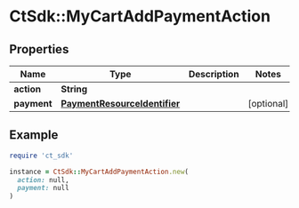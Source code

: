 # CtSdk::MyCartAddPaymentAction

## Properties

| Name | Type | Description | Notes |
| ---- | ---- | ----------- | ----- |
| **action** | **String** |  |  |
| **payment** | [**PaymentResourceIdentifier**](PaymentResourceIdentifier.md) |  | [optional] |

## Example

```ruby
require 'ct_sdk'

instance = CtSdk::MyCartAddPaymentAction.new(
  action: null,
  payment: null
)
```


